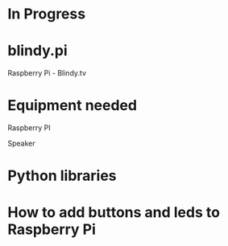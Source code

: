 # In Progress

# blindy.pi
Raspberry Pi - Blindy.tv

# Equipment needed
Raspberry PI

Speaker

# Python libraries

# How to add buttons and leds to Raspberry Pi
